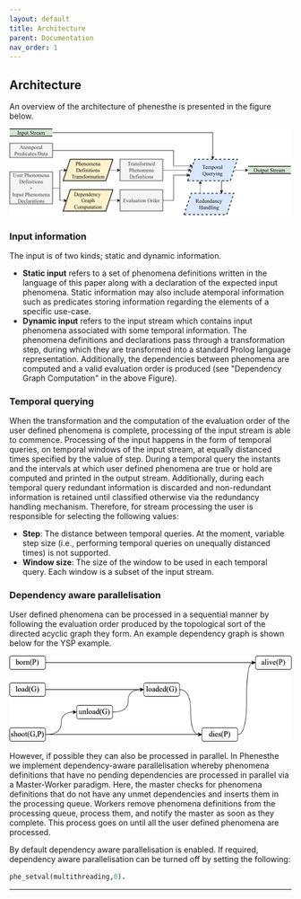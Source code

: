```yaml
---
layout: default
title: Architecture
parent: Documentation
nav_order: 1 
---
```


## Architecture
An overview of the architecture of phenesthe is presented in the figure below.

![Phenesthe architecture](phenesthe_architecture.png "Phenesthe architecture")

### Input information
The input is of two kinds; static and dynamic information.
* __Static input__ refers to a set of phenomena definitions written in the language of this paper along with a declaration of the expected input phenomena. Static information may also include atemporal information such as predicates storing information regarding the elements of a specific use-case.
* __Dynamic input__ refers to the input stream which contains input phenomena associated with some temporal information. The phenomena definitions and declarations pass through a transformation step, during which they are transformed into a standard Prolog language representation. Additionally, the dependencies between phenomena are computed and a valid evaluation order is produced (see "Dependency Graph Computation" in the above Figure).

### Temporal querying
When the transformation and the computation of the evaluation order of the user defined phenomena is complete, processing of the input stream is able to commence. Processing of the input happens in the form of temporal queries, on temporal windows of the input stream, at equally distanced times specified by the value of step. During a temporal query the instants and the intervals at which user defined phenomena are true or hold are computed and printed in the output stream. Additionally, during each temporal query redundant information is discarded and non-redundant information is retained until classified otherwise via the redundancy handling mechanism. Therefore, for stream processing the user is responsible for selecting the following values:

* **Step**: The distance between temporal queries. At the moment, variable step size (i.e., performing temporal queries on unequally distanced times) is not supported.
* **Window size**: The size of the window to be used in each temporal query. Each window is a subset of the input stream.


### Dependency aware parallelisation
User defined phenomena can be processed in a sequential manner by following the evaluation order produced by the topological sort of the directed acyclic graph they form. An example dependency graph is shown below for the YSP example.

![YSP dependency graph](ysp_dep.png "YSP dependency graph")


However, if possible they can also be processed in parallel. In Phenesthe we implement dependency-aware parallelisation whereby phenomena definitions that have no pending dependencies are processed in parallel via a Master-Worker paradigm. Here, the master checks for phenomena definitions that do not have any unmet dependencies and inserts them in the processing queue. Workers remove phenomena definitions from the processing queue, process them, and notify the master as soon as they complete. This process goes on until all the user defined phenomena are processed. 

By default dependency aware parallelisation is enabled. If required, dependency aware parallelisation can be turned off by setting the following:

```prolog
phe_setval(multithreading,0).
```


---
